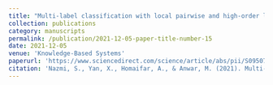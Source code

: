 ```yaml
---
title: "Multi-label classification with local pairwise and high-order label correlations using graph partitioning"
collection: publications
category: manuscripts
permalink: /publication/2021-12-05-paper-title-number-15
date: 2021-12-05
venue: 'Knowledge-Based Systems'
paperurl: 'https://www.sciencedirect.com/science/article/abs/pii/S0950705121006766'
citation: 'Nazmi, S., Yan, X., Homaifar, A., & Anwar, M. (2021). Multi-label classification with local pairwise and high-order label correlations using graph partitioning. Knowledge-Based Systems, 233, 107414.'
---
```

